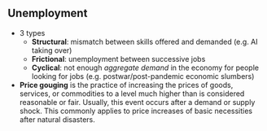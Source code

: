 ## Unemployment
- 3 types
	- **Structural**: mismatch between skills offered and demanded (e.g. AI taking over)
	- **Frictional**: unemployment between successive jobs
	- **Cyclical**: not enough *aggregate demand* in the economy for people looking for jobs (e.g. postwar/post-pandemic economic slumbers)
- **Price gouging** is the practice of increasing the prices of goods, services, or commodities to a level much higher than is considered reasonable or fair. Usually, this event occurs after a demand or supply shock. This commonly applies to price increases of basic necessities after natural disasters.